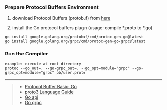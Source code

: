 ### Prepare Protocol Buffers Environment

1. download Protocol Buffers (protobuf) from
   [here](https://github.com/protocolbuffers/protobuf/releases/latest)

2. install the Go protocol buffers plugin (usage: compile *.proto to *.go)

```
go install google.golang.org/protobuf/cmd/protoc-gen-go@latest
go install google.golang.org/grpc/cmd/protoc-gen-go-grpc@latest
```

### Run the Compiler

```
example: execute at root directory
protoc --go_out=. --go-grpc_out=. --go_opt=module="grpc" --go-grpc_opt=module="grpc" pb/user.proto
```

---

> - [Protocol Buffer Basic: Go](https://pkg.go.dev/google.golang.org/protobuf/proto)
> - [proto3 Language Guide](https://protobuf.dev/programming-guides/proto3)
> - [Go api](https://pkg.go.dev/google.golang.org/protobuf/proto)
> - [Go grpc](https://grpc.io/docs/languages/go)
